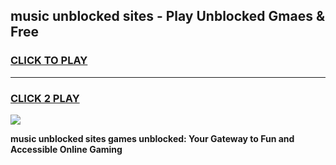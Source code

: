
## music unblocked sites - Play Unblocked Gmaes & Free
<h3>
<a href="https://news.freeplayer.one?title=music_unblocked_sites&ref=16F">CLICK TO PLAY</a></h3>
<hr>

<h3>
<a href="https://news.freeplayer.one?title=music_unblocked_sites&ref=16F">CLICK 2 PLAY</a>
  
</h3>

<a href="https://news.freeplayer.one?title=music_unblocked_sites&ref=16F/"><img src="https://clearcache.store/games.png"></a>


**music unblocked sites games unblocked: Your Gateway to Fun and Accessible Online Gaming**
